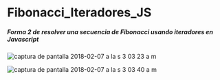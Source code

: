 # Fibonacci_Iteradores_JS
##### Forma 2 de resolver una secuencia de Fibonacci usando iteradores en Javascript 
![captura de pantalla 2018-02-07 a la s 3 03 23 a m](https://user-images.githubusercontent.com/11634391/35905054-a2449ee0-0bb3-11e8-994c-5c883d6ca4a7.png)

![captura de pantalla 2018-02-07 a la s 3 03 40 a m](https://user-images.githubusercontent.com/11634391/35905073-b2a99b6e-0bb3-11e8-92c0-5ceaac05aa40.png)
